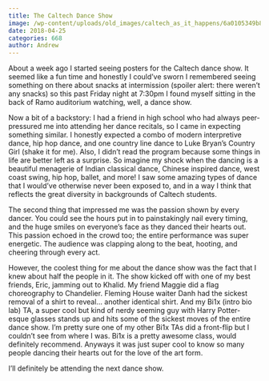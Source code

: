 ```yaml
---
title: The Caltech Dance Show
image: /wp-content/uploads/old_images/caltech_as_it_happens/6a0105349b8251970b01b7c960e048970b.jpg
date: 2018-04-25
categories: 668
author: Andrew
---
```



About a week ago I started seeing posters for the Caltech dance show. It seemed like a fun time and honestly I could’ve sworn I remembered seeing something on there about snacks at intermission (spoiler alert: there weren’t any snacks) so this past Friday night at 7:30pm I found myself sitting in the back of Ramo auditorium watching, well, a dance show.

Now a bit of a backstory: I had a friend in high school who had always peer-pressured me into attending her dance recitals, so I came in expecting something similar. I honestly expected a combo of modern interpretive dance, hip hop dance, and one country line dance to Luke Bryan’s Country Girl (shake it for me). Also, I didn’t read the program because some things in life are better left as a surprise. So imagine my shock when the dancing is a beautiful menagerie of Indian classical dance, Chinese inspired dance, west coast swing, hip hop, ballet, and more! I saw some amazing types of dance that I would’ve otherwise never been exposed to, and in a way I think that reflects the great diversity in backgrounds of Caltech students.

The second thing that impressed me was the passion shown by every dancer. You could see the hours put in to painstakingly nail every timing, and the huge smiles on everyone’s face as they danced their hearts out. This passion echoed in the crowd too; the entire performance was super energetic. The audience was clapping along to the beat, hooting, and cheering through every act.

However, the coolest thing for me about the dance show was the fact that I knew about half the people in it. The show kicked off with one of my best friends, Eric, jamming out to Khalid. My friend Maggie did a flag choreography to Chandelier. Fleming House waiter Danh had the sickest removal of a shirt to reveal... another identical shirt. And my Bi1x (intro bio lab) TA, a super cool but kind of nerdy seeming guy with Harry Potter-esque glasses stands up and hits some of the sickest moves of the entire dance show. I’m pretty sure one of my other Bi1x TAs did a front-flip but I couldn’t see from where I was. Bi1x is a pretty awesome class, would definitely recommend. Anyways it was just super cool to know so many people dancing their hearts out for the love of the art form.

I’ll definitely be attending the next dance show.

